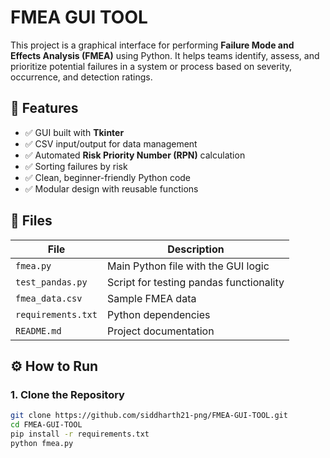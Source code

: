 # FMEA GUI TOOL

This project is a graphical interface for performing **Failure Mode and Effects Analysis (FMEA)** using Python. It helps teams identify, assess, and prioritize potential failures in a system or process based on severity, occurrence, and detection ratings.

## 📌 Features

- ✅ GUI built with **Tkinter**
- ✅ CSV input/output for data management
- ✅ Automated **Risk Priority Number (RPN)** calculation
- ✅ Sorting failures by risk
- ✅ Clean, beginner-friendly Python code
- ✅ Modular design with reusable functions

## 📁 Files

| File            | Description                              |
|-----------------|------------------------------------------|
| `fmea.py`       | Main Python file with the GUI logic      |
| `test_pandas.py`| Script for testing pandas functionality  |
| `fmea_data.csv` | Sample FMEA data                         |
| `requirements.txt` | Python dependencies                  |
| `README.md`     | Project documentation                    |

## ⚙️ How to Run

### 1. Clone the Repository

```bash
git clone https://github.com/siddharth21-png/FMEA-GUI-TOOL.git
cd FMEA-GUI-TOOL
pip install -r requirements.txt
python fmea.py
